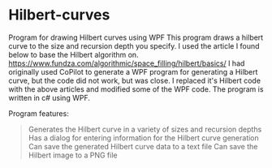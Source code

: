 # Hilbert-curves
Program for drawing Hilbert curves using WPF
This program draws a hilbert curve to the size and recursion depth you specify.
I used the article I found below to base the Hilbert algorithm on.
https://www.fundza.com/algorithmic/space_filling/hilbert/basics/
I had originally used CoPilot to generate a WPF program for generating a
Hilbert curve, but the code did not work, but was close. I replaced it's
Hilbert code with the above articles and modified some of the WPF code.
The program is written in c# using WPF.
 
  Program features: 
  > Generates the Hilbert curve in a variety of sizes and recursion depths        
  > Has a dialog for entering information for the Hilbert curve generation
  > Can save the generated Hilbert curve data to a text file
  > Can save the Hilbert image to a PNG file

